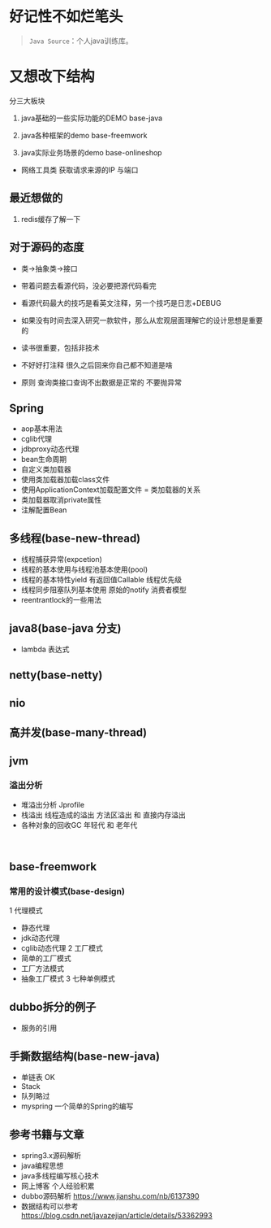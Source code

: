# 好记性不如烂笔头  
> `Java Source`：个人java训练库。


# 又想改下结构
分三大板块
1. java基础的一些实际功能的DEMO base-java

2. java各种框架的demo  base-freemwork

3. java实际业务场景的demo base-onlineshop

- 网络工具类 获取请求来源的IP 与端口

## 最近想做的
1. redis缓存了解一下

## 对于源码的态度
- 类→抽象类→接口
- 带着问题去看源代码，没必要把源代码看完
- 看源代码最大的技巧是看英文注释，另一个技巧是日志+DEBUG
- 如果没有时间去深入研究一款软件，那么从宏观层面理解它的设计思想是重要的
- 读书很重要，包括非技术


- 不好好打注释 很久之后回来你自己都不知道是啥
- 原则 查询类接口查询不出数据是正常的 不要抛异常


## Spring
- aop基本用法
- cglib代理
- jdbproxy动态代理
- bean生命周期
- 自定义类加载器
- 使用类加载器加载class文件
- 使用ApplicationContext加载配置文件
= 类加载器的关系
- 类加载器取消private属性
- 注解配置Bean

## 多线程(base-new-thread)
- 线程捕获异常(expcetion)
- 线程的基本使用与线程池基本使用(pool)
- 线程的基本特性yield 有返回值Callable 线程优先级
- 线程同步阻塞队列基本使用 原始的notify 消费者模型
- reentrantlock的一些用法
## java8(base-java 分支)
- lambda 表达式

## netty(base-netty)

## nio
 
## 高并发(base-many-thread)

## jvm
### 溢出分析
- 堆溢出分析 Jprofile
- 栈溢出 线程造成的溢出 方法区溢出 和 直接内存溢出
- 各种对象的回收GC 年轻代 和 老年代
<br/>

## base-freemwork 
### 常用的设计模式(base-design)
1 代理模式
- 静态代理
- jdk动态代理
- cglib动态代理
2 工厂模式
- 简单的工厂模式
- 工厂方法模式
- 抽象工厂模式
3 七种单例模式

## dubbo拆分的例子
- 服务的引用

## 手撕数据结构(base-new-java)
- 单链表 OK
- Stack
- 队列略过
-  myspring 一个简单的Spring的编写

## 参考书籍与文章
- spring3.x源码解析
- java编程思想
- java多线程编写核心技术
- 网上博客 个人经验积累
- dubbo源码解析 https://www.jianshu.com/nb/6137390
- 数据结构可以参考  https://blog.csdn.net/javazejian/article/details/53362993


